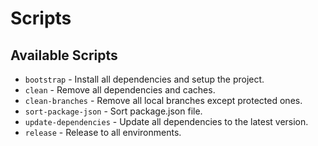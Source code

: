 # Scripts

## Available Scripts

- `bootstrap` - Install all dependencies and setup the project.
- `clean` - Remove all dependencies and caches.
- `clean-branches` - Remove all local branches except protected ones.
- `sort-package-json` - Sort package.json file.
- `update-dependencies` - Update all dependencies to the latest version.
- `release` - Release to all environments.
